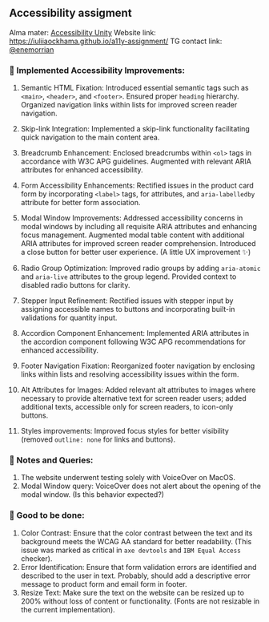 ## Accessibility assigment
Alma mater: [Accessibility Unity](https://accessibilityunity.com/en/)
Website link: https://iuliiaockhama.github.io/a11y-assignment/
TG contact link: [@enemorrian](https://t.me/enemorrian)

### 🐻 Implemented Accessibility Improvements:
1) Semantic HTML Fixation:
Introduced essential semantic tags such as `<main>`, `<header>`, and `<footer>`.
Ensured proper `heading` hierarchy.
Organized navigation links within lists for improved screen reader navigation.
2) Skip-link Integration:
Implemented a skip-link functionality facilitating quick navigation to the main content area.
3) Breadcrumb Enhancement:
Enclosed breadcrumbs within `<ol>` tags in accordance with W3C APG guidelines.
Augmented with relevant ARIA attributes for enhanced accessibility.
4) Form Accessibility Enhancements:
Rectified issues in the product card form by incorporating `<label>` tags, for attributes, and `aria-labelledby` attribute for better form association.
5) Modal Window Improvements:
Addressed accessibility concerns in modal windows by including all requisite ARIA attributes and enhancing focus management.
Augmented modal table content with additional ARIA attributes for improved screen reader comprehension.
Introduced a close button for better user experience. (A little UX improvement ✨)
6) Radio Group Optimization:
Improved radio groups by adding `aria-atomic` and `aria-live` attributes to the group legend.
Provided context to disabled radio buttons for clarity.
7) Stepper Input Refinement:
Rectified issues with stepper input by assigning accessible names to buttons and incorporating built-in validations for quantity input.
8) Accordion Component Enhancement:
Implemented ARIA attributes in the accordion component following W3C APG recommendations for enhanced accessibility.
9) Footer Navigation Fixation:
Reorganized footer navigation by enclosing links within lists and resolving accessibility issues within the form.
10) Alt Attributes for Images:
Added relevant alt attributes to images where necessary to provide alternative text for screen reader users; added additional texts, accessible only for screen readers, to icon-only buttons.

11) Styles improvements:
Improved focus styles for better visibility (removed `outline: none` for links and buttons).

### 🐶 Notes and Queries:
1) The website underwent testing solely with VoiceOver on MacOS.
2) Modal Window query: VoiceOver does not alert about the opening of the modal window. (Is this behavior expected?)

### 🐨 Good to be done:
1) Color Contrast: Ensure that the color contrast between the text and its background meets the WCAG AA standard for better readability. (This issue was marked as critical in `axe devtools` and `IBM Equal Access` checker).
2) Error Identification: Ensure that form validation errors are identified and described to the user in text. Probably, should add a descriptive error message to product form and email form in footer.
3) Resize Text: Make sure the text on the website can be resized up to 200% without loss of content or functionality. (Fonts are not resizable in the current implementation).
